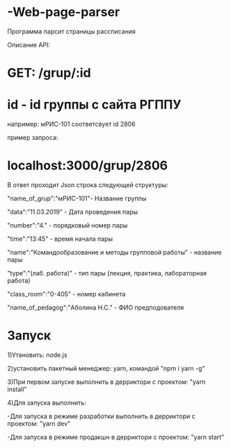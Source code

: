 # -Web-page-parser
Программа парсит страницы рассписания

Описание API:
# GET: /grup/:id


# id - id группы c сайта РГППУ

например: мРИС-101 соответсвует id 2806

пример запроса:
# localhost:3000/grup/2806

В ответ проходит Json строка следующей структуры:

"name_of_grup":"мРИС-101"- Название группы

"data":"11.03.2019" - Дата проведения пары

"number":"4." - порядковый номер пары

"time":"13:45" - время начала пары

"name":"Командообразование и методы групповой работы" - название пары

"type":"(лаб. работа)" - тип пары (лекция, практика, лабораторная работа)

"class_room":"0-405" - номер кабинета

"name_of_pedagog":"Аболина Н.С." - ФИО предподователя
# Запуск

1)Утановить: node.js

2)установить пакетный менеджер: yarn, командой "npm i yarn -g"

3)При первом запуске выполнить в дерриктори с проектом: "yarn install"

4)Для запуска выполнить:

-Для запуска в режиме разработки выполнить в дерриктори с проектом: "yarn dev"

-Для запуска в режиме продакшн в дерриктори с проектом: "yarn start"
